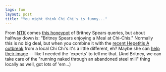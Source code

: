 ```yaml
---
tags: fun
layout: post
title: "You might think Chi Chi's is funny..."
---
```




From <a href="http://www.ntk.net/">NTK</a> comes <a href="http://www.six-something.org/projectbritney.php">this honeypot</a> of Britney Spears queries, but about halfway down is: "Britney Spears enjoying a Meal at Chi-Chis." Normally this is no big deal, but when you combine it with the <a href="http://post-gazette.com/pg/03318/239715.stm">recent Hepetitis A outbreak</a> from a local Chi Chi's it's a little different, eh? Maybe she can <a href="http://post-gazette.com/pg/03318/239713.stm">help their image</a> -- like I needed the 'experts' to tell me that. (And Britney, we can take care of the "running naked through an abandoned steel mill" thing locally as well, got lots of 'em...)



